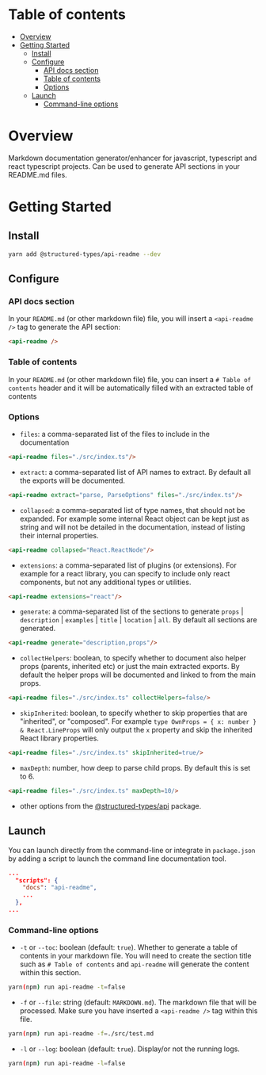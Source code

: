 # Table of contents

-   [Overview](#overview)
-   [Getting Started](#getting-started)
    -   [Install](#install)
    -   [Configure](#configure)
        -   [API docs section](#api-docs-section)
        -   [Table of contents](#table-of-contents-1)
        -   [Options](#options)
    -   [Launch](#launch)
        -   [Command-line options](#command-line-options)

# Overview

Markdown documentation generator/enhancer for javascript, typescript and react typescript projects. Can be used to generate API sections in your README.md files.

# Getting Started

## Install

```sh
yarn add @structured-types/api-readme --dev
```

## Configure

### API docs section

In your `README.md` (or other markdown file) file, you will insert a `<api-readme />` tag to generate the API section:

```md
<api-readme />
```

### Table of contents

In your `README.md` (or other markdown file) file, you can insert a `# Table of contents` header and it will be automatically filled with an extracted table of contents

### Options

-   `files`: a comma-separated list of the files to include in the documentation

```md
<api-readme files="./src/index.ts"/>
```

-   `extract`: a comma-separated list of API names to extract. By default all the exports will be documented.

```md
<api-readme extract="parse, ParseOptions" files="./src/index.ts"/>
```

-   `collapsed`: a comma-separated list of type names, that should not be expanded. For example some internal React object can be kept just as string and will not be detailed in the documentation, instead of listing their internal properties.

```md
<api-readme collapsed="React.ReactNode"/>
```

-   `extensions`: a comma-separated list of plugins (or extensions). For example for a react library, you can specify to include only react components, but not any additional types or utilities.

```md
<api-readme extensions="react"/>
```

-   `generate`: a comma-separated list of the sections to generate `props` \| `description` \| `examples` \| `title` \| `location` \| `all`. By default all sections are generated.

```md
<api-readme generate="description,props"/>
```

-   `collectHelpers`: boolean, to specify whether to document also helper props (parents, inherited etc) or just the main extracted exports. By default the helper props will be documented and linked to from the main props.

```md
<api-readme files="./src/index.ts" collectHelpers=false/>
```

-   `skipInherited`: boolean, to specify whether to skip properties that are "inherited", or "composed". For example `type OwnProps = { x: number } & React.LineProps` will only output the `x` property and skip the inherited React library properties.

```md
<api-readme files="./src/index.ts" skipInherited=true/>
```

-   `maxDepth`: number, how deep to parse child props. By default this is set to 6.

```md
<api-readme files="./src/index.ts" maxDepth=10/>
```

-   other options from the [@structured-types/api](https://github.com/ccontrols/structured-types/blob/master/packages/api/README.md) package.

## Launch

You can launch directly from the command-line or integrate in `package.json` by adding a script to launch the command line documentation tool.

```json
...
  "scripts": {
    "docs": "api-readme",
    ...
  },
...
```

### Command-line options

-   `-t` or `--toc`: boolean (default: `true`). Whether to generate a table of contents in your markdown file. You will need to create the section title such as `# Table of contents` and `api-readme` will generate the content within this section.

```bash
yarn(npm) run api-readme -t=false
```

-   `-f` or `--file`: string (default: `MARKDOWN.md`). The markdown file that will be processed. Make sure you have inserted a `<api-readme />` tag within this file.

```bash
yarn(npm) run api-readme -f=./src/test.md
```

-   `-l` or `--log`: boolean (default: `true`). Display/or not the running logs.

```bash
yarn(npm) run api-readme -l=false
```
